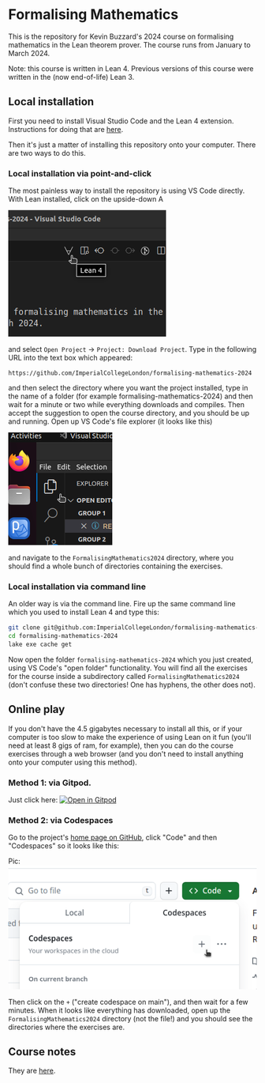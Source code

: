 # Formalising Mathematics

This is the repository for Kevin Buzzard's 2024 course on formalising mathematics in the Lean theorem prover. The course runs from January to March 2024. 

Note: this course is written in Lean 4. Previous versions of this course were written in the (now end-of-life) Lean 3.

## Local installation

First you need to install Visual Studio Code and the Lean 4 extension. Instructions for doing that are [here](https://leanprover-community.github.io/get_started.html#regular-install).

Then it's just a matter of installing this repository onto your computer. There are two ways to do this.

### Local installation via point-and-click

The most painless way to install the repository is using VS Code directly. With Lean installed, click on the upside-down A

![an upside-down A](png/clone_forall.png?raw=true "an upside-down A")

and select `Open Project` -> `Project: Download Project`. Type in the following URL into the text box which appeared:

```
https://github.com/ImperialCollegeLondon/formalising-mathematics-2024
```

and then select the directory where you want the project installed, type in the name of a folder (for example formalising-mathematics-2024) and then wait for a minute or two while everything downloads and compiles. Then accept the suggestion to open the course directory, and you should be up and running. Open up VS Code's file explorer (it looks like this)

![File explorer](png/file_explorer.png?raw=true "File explorer")

and navigate to the `FormalisingMathematics2024` directory, where you should find a whole bunch of directories containing the exercises.

### Local installation via command line

An older way is via the command line. Fire up the same command line which you used to install Lean 4 and type this:

```bash
git clone git@github.com:ImperialCollegeLondon/formalising-mathematics-2024.git
cd formalising-mathematics-2024
lake exe cache get
```

Now open the folder `formalising-mathematics-2024` which you just created, using VS Code's "open folder" functionality. You will find all the exercises for the course inside a subdirectory called `FormalisingMathematics2024` (don't confuse these two
directories! One has hyphens, the other does not).
## Online play

If you don't have the 4.5 gigabytes necessary to install all this, or if your computer is too slow to make the experience of using Lean on it fun (you'll need at least 8 gigs of ram, for example), then you can do the course exercises through a web browser (and you don't need to install anything onto your computer using this method).

### Method 1: via Gitpod.

Just click here: [![Open in Gitpod](https://gitpod.io/button/open-in-gitpod.svg)](https://gitpod.io/#https://github.com/ImperialCollegeLondon/formalising-mathematics-2024)



### Method 2: via Codespaces

Go to the project's [home page on GitHub](https://github.com/ImperialCollegeLondon/formalising-mathematics-2024),
click "Code" and then "Codespaces" so it looks like this:

Pic: ![codespaces installation](png/codespaces.png?raw=true "codespaces installation")

Then click on the `+` ("create codespace on main"), and then wait for a few minutes. When it looks like everything has downloaded, open up the `FormalisingMathematics2024` directory (not the file!) and you should see the directories where the exercises are.

## Course notes

They are [here](https://www.ma.imperial.ac.uk/~buzzard/xena/formalising-mathematics-2024/). 
